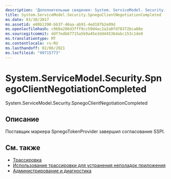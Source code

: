 ```yaml
---
description: 'Дополнительные сведения: System. ServiceModel. Security. Спнегоклиентнеготиатионкомплетед'
title: System.ServiceModel.Security.SpnegoClientNegotiationCompleted
ms.date: 03/30/2017
ms.assetid: e80b1390-bb37-46aa-ab91-4ed187b2e09d
ms.openlocfilehash: c960a286d3fff9cc59d4ac2a2a0fd78372bca88e
ms.sourcegitcommit: ddf7edb67715a5b9a45e3dd44536dabc153c1de0
ms.translationtype: MT
ms.contentlocale: ru-RU
ms.lasthandoff: 02/06/2021
ms.locfileid: "99715773"
---
```

# <a name="systemservicemodelsecurityspnegoclientnegotiationcompleted"></a>System.ServiceModel.Security.SpnegoClientNegotiationCompleted

System.ServiceModel.Security.SpnegoClientNegotiationCompleted  
  
## <a name="description"></a>Описание  

 Поставщик маркера SpnegoTokenProvider завершил согласование SSPI.  
  
## <a name="see-also"></a>См. также

- [Трассировка](index.md)
- [Использование трассировки для устранения неполадок приложения](using-tracing-to-troubleshoot-your-application.md)
- [Администрирование и диагностика](../index.md)
